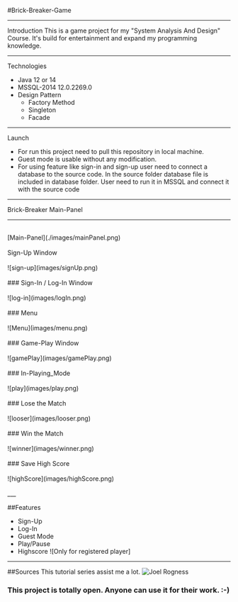 #Brick-Breaker-Game

___
Introduction
This is a game project for my "System Analysis And Design" Course.
It's build for entertainment and expand my programming knowledge.

___

Technologies
- Java 12 or 14
- MSSQL-2014 12.0.2269.0
- Design Pattern
	- Factory Method
	- Singleton
	- Facade

___
Launch

- For run this project need to pull this repository in local machine.
- Guest mode is usable without any modification. 
- For using feature like sign-in and sign-up user need to connect a database to the source code.
	In the source folder database file is included in database folder. User need to run it in MSSQL and connect it with the source code

___
Brick-Breaker
Main-Panel
___
<br/>
[Main-Panel](./images/mainPanel.png)
<br/>
<br/>
 Sign-Up Window

<br/>
<br/>
![sign-up](images/signUp.png)
<br/>
<br/>
### Sign-In / Log-In Window
<br/>
<br/>
![log-in](images/logIn.png)
<br/>
<br/>
### Menu 
<br/>
<br/>
![Menu](images/menu.png)
<br/>
<br/>
### Game-Play Window
<br/>
<br/>
![gamePlay](images/gamePlay.png)
<br/>
<br/>
### In-Playing_Mode
<br/>
<br/>
![play](images/play.png)
<br/>
<br/>
### Lose the Match
<br/>
<br/>
![looser](images/looser.png)
<br/>
<br/>
### Win the Match
<br/>
<br/>
![winner](images/winner.png)
<br/>
<br/>
### Save High Score
<br/>
<br/>
![highScore](images/highScore.png)
<br/>
<br/>
___

##Features
- Sign-Up
- Log-In
- Guest Mode
- Play/Pause
- Highscore ![Only for registered player]
___

##Sources
This tutorial series assist me a lot.
![Joel Rogness](https://www.youtube.com/watch?v=Qc_OlE1Xn38&list=PLn6h3KPOiM-ErYSmMH1ULtyKTE765d0V3)

### This project is totally open. Anyone can use it for their work. :-)
